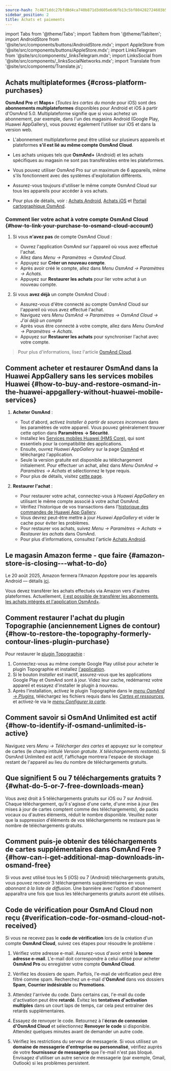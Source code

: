 ```yaml
---
source-hash: 7c4671ddc27bfd8d4ca740b871d3d605e6d6fb13c5bf804282724603b5068740
sidebar_position: 2
title: Achats et paiements
---
```

import Tabs from '@theme/Tabs';
import TabItem from '@theme/TabItem';
import AndroidStore from '@site/src/components/buttons/AndroidStore.mdx';
import AppleStore from '@site/src/components/buttons/AppleStore.mdx';
import LinksTelegram from '@site/src/components/_linksTelegram.mdx';
import LinksSocial from '@site/src/components/_linksSocialNetworks.mdx';
import Translate from '@site/src/components/Translate.js';



## Achats multiplateformes {#cross-platform-purchases}

**OsmAnd Pro** et **Maps+** (*Toutes les cartes du monde* pour iOS) sont des **abonnements multiplateformes** disponibles pour Android et iOS à partir d'OsmAnd 5.0. Multiplateforme signifie que si vous achetez un abonnement, par exemple, dans l'un des magasins Android (Google Play, Huawei AppGallery), vous pouvez également l'utiliser sur iOS et dans la version web.

- L'abonnement multiplateforme peut être utilisé sur plusieurs appareils et plateformes **s'il est lié au même compte OsmAnd Cloud**.

- Les achats uniques tels que **OsmAnd+** (Android) et les achats spécifiques au magasin ne sont pas transférables entre les plateformes.

- Vous pouvez utiliser OsmAnd Pro sur un maximum de 6 appareils, même s'ils fonctionnent avec des systèmes d'exploitation différents.

- Assurez-vous toujours d'utiliser le même compte OsmAnd Cloud sur tous les appareils pour accéder à vos achats.

- Pour plus de détails, voir : [Achats Android](../purchases/android.md), [Achats iOS](../purchases/ios.md) et [Portail cartographique OsmAnd](https://www.osmand.net/map).


### Comment lier votre achat à votre compte OsmAnd Cloud {#how-to-link-your-purchase-to-osmand-cloud-account}

1. Si vous **n'avez pas** de compte OsmAnd Cloud :

    - Ouvrez l'application OsmAnd sur l'appareil où vous avez effectué l'achat.
    - Allez dans *Menu → Paramètres → OsmAnd Cloud*.
    - Appuyez sur **Créer un nouveau compte**.
    - Après avoir créé le compte, allez dans *Menu OsmAnd → Paramètres → Achats*.
    - Appuyez sur **Restaurer les achats** pour lier votre achat à un nouveau compte.

2. Si vous **avez déjà** un compte OsmAnd Cloud :

    - Assurez-vous d'être connecté au compte OsmAnd Cloud sur l'appareil où vous avez effectué l'achat.
    - Naviguez vers *Menu OsmAnd → Paramètres → OsmAnd Cloud → J'ai déjà un compte*
    - Après vous être connecté à votre compte, allez dans *Menu OsmAnd → Paramètres → Achats*.
    - Appuyez sur **Restaurer les achats** pour synchroniser l'achat avec votre compte.


> Pour plus d'informations, lisez l'article [OsmAnd Cloud](../personal/osmand-cloud.md#cross-platform).


## Comment acheter et restaurer OsmAnd dans la Huawei AppGallery sans les services mobiles Huawei {#how-to-buy-and-restore-osmand-in-the-huawei-appgallery-without-huawei-mobile-services}

1. **Acheter OsmAnd** :
   - Tout d'abord, activez *Installer à partir de sources inconnues* dans les paramètres de votre appareil. Vous pouvez généralement trouver cette option dans **Paramètres → Sécurité**.
   - Installez les [Services mobiles Huawei (HMS Core)](https://consumer.huawei.com/za/community/details/Download-the-latest-Huawei-HMS-Core-APK-5-3-0-312/topicId-142217/), qui sont essentiels pour la compatibilité des applications.
   - Ensuite, ouvrez *Huawei AppGallery* sur la page [OsmAnd](https://appgallery.huawei.com/#/app/C101486545) et téléchargez l'application.
   - Seule la version gratuite est disponible au téléchargement initialement. Pour effectuer un achat, allez dans *Menu OsmAnd → Paramètres → Achats* et sélectionnez le type requis.
   - Pour plus de détails, visitez [cette page](https://osmand.net/docs/user/purchases/android#install-application).

2. **Restaurer l'achat** :
   - Pour restaurer votre achat, connectez-vous à *Huawei AppGallery* en utilisant le même compte associé à votre achat OsmAnd.
   - Vérifiez l'historique de vos transactions dans l'[historique des commandes de Huawei App Gallery](https://consumer.huawei.com/en/support/content/en-us00694318/).
   - Vous devrez peut-être mettre à jour *Huawei AppGallery* et vider le cache pour éviter les problèmes.
   - Pour restaurer vos achats, suivez *Menu → Paramètres → Achats → Restaurer les achats* dans OsmAnd.
   - Pour plus d'informations, consultez l'article [Achats Android](https://osmand.net/docs/user/purchases/android#restore-subscription--in-app).

<!--
- Instructions pour la configuration des services mobiles Huawei.
- Comment acheter OsmAnd sans HMS Core.
- Restaurer les achats dans la Huawei AppGallery.
-->

## Le magasin Amazon ferme - que faire {#amazon-store-is-closing---what-to-do}

Le 20 août 2025, Amazon fermera l'Amazon Appstore pour les appareils Android — détails [ici](https://developer.amazon.com/apps-and-games/blogs/2025/02/upcoming-changes-to-amazon-appstore-for-android-devices-and-coins-program).

Vous devez transférer les achats effectués via Amazon vers d'autres plateformes.
Actuellement, [il est possible de transférer les abonnements, les achats intégrés et l'application OsmAnd+](../purchases/cross.md).



## Comment restaurer l'achat du plugin Topographie (anciennement Lignes de contour) {#how-to-restore-the-topography-formerly-contour-lines-plugin-purchase}

Pour restaurer le [plugin Topographie](https://play.google.com/store/apps/details?id=net.osmand.srtmPlugin.paid) :

1. Connectez-vous au même compte Google Play utilisé pour acheter le plugin Topographie et installez [l'application](https://play.google.com/store/apps/details?id=net.osmand.srtmPlugin.paid).
2. Si le bouton *Installer* est inactif, assurez-vous que les applications Google Play et OsmAnd sont à jour. Videz leur cache, redémarrez votre appareil et essayez d'installer le plugin à nouveau.
3. Après l'installation, activez le plugin Topographie dans le *[menu OsmAnd → Plugins](../plugins/topography.md)*, téléchargez les fichiers requis dans les *[Cartes et ressources](../start-with/download-maps.md#maps-and-resources)*, et activez-le via le *[menu Configurer la carte](../map/configure-map-menu.md)*.


## Comment savoir si OsmAnd Unlimited est actif {#how-to-identify-if-osmand-unlimited-is-active}

Naviguez vers *Menu → Télécharger des cartes* et appuyez sur le compteur de cartes (le champ intitulé *Version gratuite. X téléchargements restants*). Si OsmAnd Unlimited est actif, l'affichage montrera l'espace de stockage restant de l'appareil au lieu du nombre de téléchargements gratuits.


## Que signifient 5 ou 7 téléchargements gratuits ? {#what-do-5-or-7-free-downloads-mean}

Vous avez droit à 5 téléchargements gratuits sur iOS ou 7 sur Android. Chaque téléchargement, qu'il s'agisse d'une carte, d'une mise à jour (les mises à jour de cartes comptent comme des téléchargements), de packs vocaux ou d'autres éléments, réduit le nombre disponible. Veuillez noter que la suppression d'éléments de vos téléchargements ne restaure pas le nombre de téléchargements gratuits.


## Comment puis-je obtenir des téléchargements de cartes supplémentaires dans OsmAnd Free ? {#how-can-i-get-additional-map-downloads-in-osmand-free}

Si vous avez utilisé tous les 5 (iOS) ou 7 (Android) téléchargements gratuits, vous pouvez recevoir 3 téléchargements supplémentaires en vous *abonnant à la liste de diffusion*. Une bannière avec l'option d'abonnement apparaîtra une fois que tous les téléchargements gratuits auront été utilisés.


## Code de vérification pour OsmAnd Cloud non reçu {#verification-code-for-osmand-cloud-not-received}

Si vous ne recevez pas le **code de vérification** lors de la création d'un compte **OsmAnd Cloud**, suivez ces étapes pour résoudre le problème :

1. Vérifiez votre adresse e-mail.
    Assurez-vous d'avoir entré la **bonne adresse e-mail**. L'e-mail doit correspondre à celui utilisé pour acheter **OsmAnd Pro** ou enregistrer votre compte **OsmAnd Cloud**.

2. Vérifiez les dossiers de spam.
    Parfois, l'e-mail de vérification peut être filtré comme spam. Recherchez un e-mail d'**OsmAnd** dans vos dossiers **Spam**, **Courrier indésirable** ou **Promotions**.

3. Attendez l'arrivée du code.
    Dans certains cas, l'e-mail du code d'activation peut être **retardé**. Évitez les **tentatives d'activation multiples** dans un court laps de temps, car cela peut entraîner des retards supplémentaires.

4. Essayez de renvoyer le code.
    Retournez à l'**écran de connexion d'OsmAnd Cloud** et sélectionnez **Renvoyer le code** si disponible. Attendez quelques minutes avant de demander un autre code.

5. Vérifiez les restrictions du serveur de messagerie.
    Si vous utilisez un **domaine de messagerie d'entreprise ou personnalisé**, vérifiez auprès de votre **fournisseur de messagerie** que l'e-mail n'est pas bloqué. Envisagez d'utiliser un autre service de messagerie (par exemple, Gmail, Outlook) si les problèmes persistent.

<!--
## Achats et paiements {#purchases--payments}

- Achat non affiché
- Achat non restauré
- Problèmes de paiement
- Politique de remboursement
- Solutions étape par étape aux problèmes d'achats.
- Instructions pour vider le cache de Google Play, Huawei AppGallery.
- Que faire si l'achat n'apparaît pas ou si la transaction échoue.
- Achat non affiché - recommandations sur la façon de vérifier votre compte et de restaurer vos achats.
- Problèmes de paiement - instructions pour contacter le support Google Play en cas de problèmes de paiement.


## FAQ {#faq}

- Puis-je transférer un achat entre Android et iOS ?
- Puis-je utiliser un achat sur plusieurs appareils ?
- Pourquoi l'achat n'apparaît-il pas ?
- Où puis-je trouver les détails de paiement ?
- Puis-je transférer OsmAnd+ entre Android et iOS ?
- Comment puis-je restaurer les achats après avoir réinstallé l'application ?
- Qu'est-ce qu'OsmAnd Pro et quels sont ses avantages ?
- Puis-je activer mon abonnement sans Google Play ?
- Puis-je partager mon achat avec ma famille ?
- Comment transférer OsmAnd+ vers un autre téléphone ?
- Pourquoi mon achat n'apparaît-il pas après la réinstallation ?
- Pourquoi ne puis-je pas reprendre mon achat ?
- Comment savoir si mon abonnement est actif ?
- Puis-je utiliser un achat sur plusieurs appareils ?
- Puis-je acheter OsmAnd sans Google Play ?
- Où puis-je trouver mes détails de paiement ?
-->